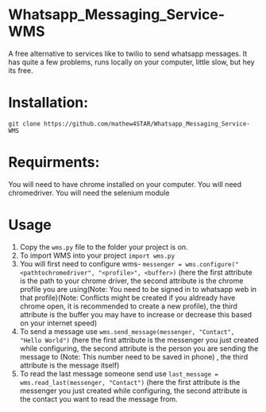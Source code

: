 # Whatsapp_Messaging_Service-WMS

A free alternative to services like to twilio to send whatsapp messages. It has quite a few problems, runs locally on your computer, little slow, but hey its free. 

# Installation:
`git clone https://github.com/mathew4STAR/Whatsapp_Messaging_Service-WMS`

# Requirments:
You will need to have chrome installed on your computer.
You will need chromedriver.
You will need the selenium module

# Usage
1. Copy the `wms.py` file to the folder your project is on.
2. To import WMS into your project `import wms.py`
3. You will first need to configure wms-
    `messenger = wms.configure("<pathtochromedriver", "<profile>", <buffer>)` (here the first attribute is the path to your chrome driver, the second attribute is the chrome profile you are using(Note: You need to be signed in to whatsapp web in that profile)(Note: Conflicts might be created if you aldready have chrome open, it is recommended to create a new profile), the third attribute is the buffer you may have to increase or decrease this based on your internet speed)
4. To send a message use `wms.send_message(messenger, "Contact",  "Hello World")` (here the first attribute is the messenger you just created while configuring, the second attribute is the person you are sending the message to (Note: This number need to be saved in phone) , the third attribute is the message itself)
5. To read the last message someone send use `last_message = wms.read_last(messenger, "Contact")` (here the first attribute is the messenger you just created while configuring, the second attribute is the contact you want to read the message from.



